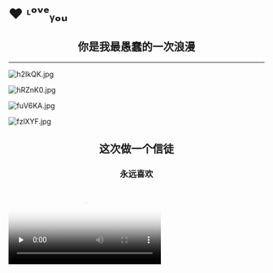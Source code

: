 
# ❤ ᶫᵒᵛᵉᵧₒᵤ

## <center>你是我最愚蠢的一次浪漫</center>

***
![h2IkQK.jpg](https://z3.ax1x.com/2021/09/04/h2IkQK.jpg)

![hRZnK0.jpg](https://z3.ax1x.com/2021/09/05/hRZnK0.jpg)

![fuV6KA.jpg](https://z3.ax1x.com/2021/08/06/fuV6KA.jpg)

![fzlXYF.jpg](https://z3.ax1x.com/2021/08/21/fzlXYF.jpg)

## <center>这次做一个信徒</center>
### <center>永远喜欢</center>

<video id="video" controls="" preload="none" poster="http://mwq-716820.github.io/QQ视频_4623f05e434460ccaad469254e7f43ef1626528540.jpg">
      <source id="mp4" src="http://mwq-716820.github.io/QQ视频_4623f05e434460ccaad469254e7f43ef1626528540.mp4" type="video/mp4">
      </video>
        

